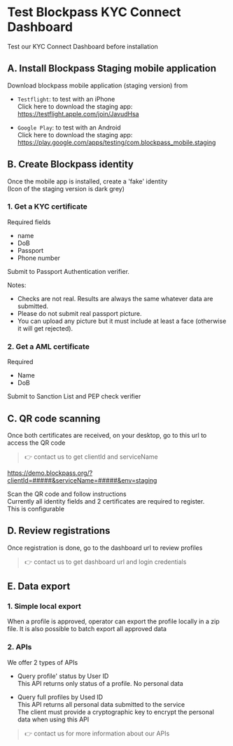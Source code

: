 # Test Blockpass KYC Connect Dashboard

Test our KYC Connect Dashboard before installation

## A. Install Blockpass Staging mobile application

Download blockpass mobile application (staging version) from

- `Testflight`: to test with an iPhone  
  Click here to download the staging app: https://testflight.apple.com/join/JavudHsa

- `Google Play`: to test with an Android  
  Click here to download the staging app: https://play.google.com/apps/testing/com.blockpass_mobile.staging

## B. Create Blockpass identity

Once the mobile app is installed, create a 'fake' identity  
(Icon of the staging version is dark grey)

### 1. Get a KYC certificate

Required fields

- name
- DoB
- Passport
- Phone number

Submit to Passport Authentication verifier.

Notes:

- Checks are not real. Results are always the same whatever data are submitted.
- Please do not submit real passport picture.
- You can upload any picture but it must include at least a face (otherwise it will get rejected).

### 2. Get a AML certificate

Required

- Name
- DoB

Submit to Sanction List and PEP check verifier

## C. QR code scanning

Once both certificates are received, on your desktop, go to this url to access the QR code

> :point_right: contact us to get clientId and serviceName

https://demo.blockpass.org/?clientId=#####&serviceName=#####&env=staging

Scan the QR code and follow instructions  
Currently all identity fields and 2 certificates are required to register.  
This is configurable

## D. Review registrations

Once registration is done, go to the dashboard url to review profiles

> :point_right: contact us to get dashboard url and login credentials

## E. Data export

### 1. Simple local export

When a profile is approved, operator can export the profile locally in a zip file.
It is also possible to batch export all approved data

### 2. APIs

We offer 2 types of APIs

- Query profile' status by User ID  
  This API returns only status of a profile. No personal data

- Query full profiles by Used ID  
  This API returns all personal data submitted to the service  
  The client must provide a cryptographic key to encrypt the personal data when using this API

> :point_right: contact us for more information about our APIs
